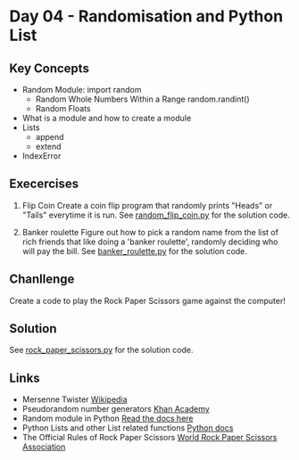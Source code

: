 # Day 04 - Randomisation and Python List

## Key Concepts
 - Random Module: import random
	- Random Whole Numbers Within a Range random.randint()
	- Random Floats
 - What is a module and how to create a module
 - Lists
	- append
	- extend
 - IndexError


## Execercises
1) Flip Coin
Create a coin flip program that randomly prints "Heads" or "Tails" everytime it is run.
See [random_flip_coin.py](./random_flip_coin.py) for the solution code.

2) Banker roulette
Figure out how to pick a random name from the list of rich friends that like doing a 'banker roulette', randomly deciding who will pay the bill.
See [banker_roulette.py](./banker_roulette.py) for the solution code.

## Chanllenge
Create a code to play the Rock Paper Scissors game against the computer!
 
## Solution
See [rock_paper_scissors.py](./rock_paper_scissors.py) for the solution code.

## Links
- Mersenne Twister [Wikipedia](https://pt.wikipedia.org/wiki/Mersenne_Twister)
- Pseudorandom number generators [Khan Academy](https://www.khanacademy.org/computing/computer-science/cryptography/crypt/v/random-vs-pseudorandom-number-generators)
- Random module in Python [Read the docs here](https://docs.python.org/3/library/random.html)
- Python Lists and other List related functions [Python docs](https://docs.python.org/3/tutorial/datastructures.html)
- The Official Rules of Rock Paper Scissors [World Rock Paper Scissors Association](https://wrpsa.com/the-official-rules-of-rock-paper-scissors/)


 